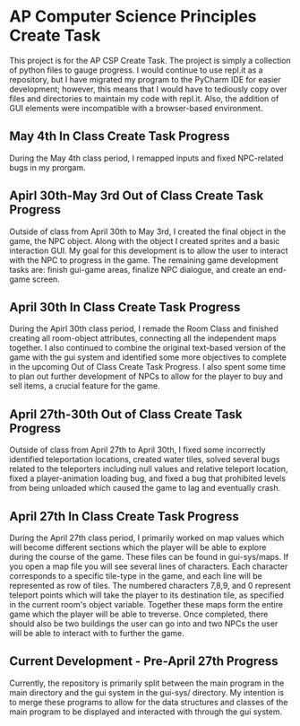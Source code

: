 # AP Computer Science Principles Create Task

This project is for the AP CSP Create Task. The project is simply a collection of python files to gauge progress. I would continue to use repl.it as a repository, but I have migrated my program to the PyCharm IDE for easier development; however, this means that I would have to tediously copy over files and directories to maintain my code with repl.it. Also, the addition of GUI elements were incompatible with a browser-based environment. 

## May 4th In Class Create Task Progress

During the May 4th class period, I remapped inputs and fixed NPC-related bugs in my prorgam.

## Apirl 30th-May 3rd Out of Class Create Task Progress

Outside of class from April 30th to May 3rd, I created the final object in the game, the NPC object. Along with the object I created sprites and a basic interaction GUI. My goal for this development is to allow the user to interact with the NPC to progress in the game. The remaining game development tasks are: finish gui-game areas, finalize NPC dialogue, and create an end-game screen.

## April 30th In Class Create Task Progress

During the Apirl 30th class period, I remade the Room Class and finished creating all room-object attributes, connecting all the independent maps together. I also continued to combine the original text-based version of the game with the gui system and identified some more objectives to complete in the upcoming Out of Class Create Task Progress. I also spent some time to plan out further development of NPCs to allow for the player to buy and sell items, a crucial feature for the game.

## April 27th-30th Out of Class Create Task Progress

Outside of class from April 27th to April 30th, I fixed some incorrectly identified teleportation locations, created water tiles, solved several bugs related to the teleporters including null values and relative teleport location, fixed a player-animation loading bug, and fixed a bug that prohibited levels from being unloaded which caused the game to lag and eventually crash. 

## April 27th In Class Create Task Progress

During the April 27th class period, I primarily worked on map values which will become different sections which the player will be able to explore during the course of the game. These files can be found in gui-sys/maps. If you open a map file you will see several lines of characters. Each character corresponds to a specific tile-type in the game, and each line will be represented as row of tiles. The numbered characters 7,8,9, and 0 represent teleport points which will take the player to its destination tile, as specified in the current room's object variable. Together these maps form the entire game which the player will be able to treverse. Once completed, there should also be two buildings the user can go into and two NPCs the user will be able to interact with to further the game.

## Current Development - Pre-April 27th Progress

Currently, the repository is primarily split between the main program in the main directory and the gui system in the gui-sys/ directory. My intention is to merge these programs to allow for the data structures and classes of the main program to be displayed and interacted with through the gui system.
